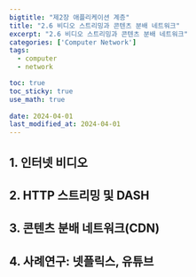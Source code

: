 ```yaml
---
bigtitle: "제2장 애플리케이션 계층"
title: "2.6 비디오 스트리밍과 콘텐츠 분배 네트워크"
excerpt: "2.6 비디오 스트리밍과 콘텐츠 분배 네트워크"
categories: ['Computer Network']
tags:
  - computer
  - network

toc: true
toc_sticky: true
use_math: true
 
date: 2024-04-01
last_modified_at: 2024-04-01
---
```

## 1. 인터넷 비디오


## 2. HTTP 스트리밍 및 DASH

## 3. 콘텐츠 분배 네트워크(CDN)

## 4. 사례연구: 넷플릭스, 유튜브